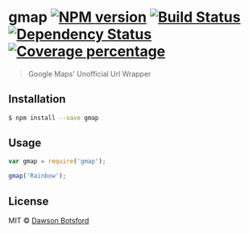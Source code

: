 # gmap [![NPM version][npm-image]][npm-url] [![Build Status][travis-image]][travis-url] [![Dependency Status][daviddm-image]][daviddm-url] [![Coverage percentage][coveralls-image]][coveralls-url]

> Google Maps' Unofficial Url Wrapper

## Installation

```sh
$ npm install --save gmap
```

## Usage

```js
var gmap = require('gmap');

gmap('Rainbow');
```
## License

MIT © [Dawson Botsford](http://dawsonbotsford.com)


[npm-image]: https://badge.fury.io/js/gmap.svg
[npm-url]: https://npmjs.org/package/gmap
[travis-image]: https://travis-ci.org/dawsonbotsford/gmap.svg?branch=master
[travis-url]: https://travis-ci.org/dawsonbotsford/gmap
[daviddm-image]: https://david-dm.org/dawsonbotsford/gmap.svg?theme=shields.io
[daviddm-url]: https://david-dm.org/dawsonbotsford/gmap
[coveralls-image]: https://coveralls.io/repos/dawsonbotsford/gmap/badge.svg
[coveralls-url]: https://coveralls.io/r/dawsonbotsford/gmap
